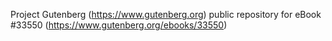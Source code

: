 Project Gutenberg (https://www.gutenberg.org) public repository for eBook #33550 (https://www.gutenberg.org/ebooks/33550)
